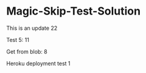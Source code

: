 # Magic-Skip-Test-Solution


This is an update 22

Test 5:  11

Get from blob: 8

Heroku deployment test 1

